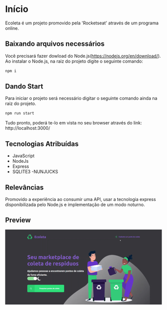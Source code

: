 #   Início

Ecoleta é um projeto promovido pela 'Rocketseat' através de um programa online.

## Baixando arquivos necessários

Você precisará fazer dowload do Node.js(https://nodejs.org/en/download/).
Ao instalar o Node.js, na raiz do projeto digite o seguinte comando:

```bash
npm i
```

## Dando Start

Para iniciar o projeto será necessário digitar o seguinte comando ainda na raiz do projeto.

```python
npm run start
```
Tudo pronto, poderá te-lo em vista no seu browser através do link: http://localhost:3000/

## Tecnologias Atribuídas
- JavaScript
- NodeJs
- Express
- SQLITE3
-NUNJUCKS

## Relevâncias
Promovido a experiência ao consumir uma API, usar a tecnologia express disponibilizada pelo Node.js e implementação de um modo noturno.

## Preview
![](/ecoleta.PNG)
